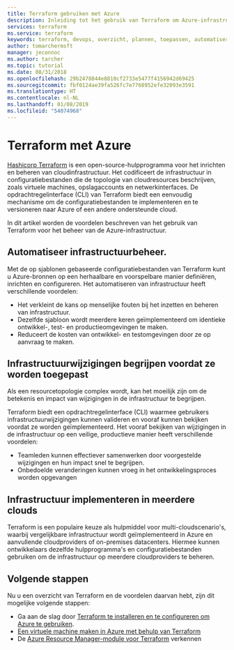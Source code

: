 ```yaml
---
title: Terraform gebruiken met Azure
description: Inleiding tot het gebruik van Terraform om Azure-infrastructuur te versioneren en te implementeren.
services: terraform
ms.service: terraform
keywords: terraform, devops, overzicht, plannen, toepassen, automatiseren
author: tomarchermsft
manager: jeconnoc
ms.author: tarcher
ms.topic: tutorial
ms.date: 08/31/2018
ms.openlocfilehash: 29b2478844e8810cf2733e5477f4156942d69425
ms.sourcegitcommit: fbf0124ae39fa526fc7e7768952efe32093e3591
ms.translationtype: HT
ms.contentlocale: nl-NL
ms.lasthandoff: 01/08/2019
ms.locfileid: "54074968"
---
```

# <a name="terraform-with-azure"></a>Terraform met Azure

[Hashicorp Terraform](https://www.terraform.io/) is een open-source-hulpprogramma voor het inrichten en beheren van cloudinfrastructuur. Het codificeert de infrastructuur in configuratiebestanden die de topologie van cloudresources beschrijven, zoals virtuele machines, opslagaccounts en netwerkinterfaces. De opdrachtregelinterface (CLI) van Terraform biedt een eenvoudig mechanisme om de configuratiebestanden te implementeren en te versioneren naar Azure of een andere ondersteunde cloud.

In dit artikel worden de voordelen beschreven van het gebruik van Terraform voor het beheer van de Azure-infrastructuur.

## <a name="automate-infrastructure-management"></a>Automatiseer infrastructuurbeheer.

Met de op sjablonen gebaseerde configuratiebestanden van Terraform kunt u Azure-bronnen op een herhaalbare en voorspelbare manier definiëren, inrichten en configureren. Het automatiseren van infrastructuur heeft verschillende voordelen:

- Het verkleint de kans op menselijke fouten bij het inzetten en beheren van infrastructuur.
- Dezelfde sjabloon wordt meerdere keren geïmplementeerd om identieke ontwikkel-, test- en productieomgevingen te maken.
- Reduceert de kosten van ontwikkel- en testomgevingen door ze op aanvraag te maken.

## <a name="understand-infrastructure-changes-before-they-are-applied"></a>Infrastructuurwijzigingen begrijpen voordat ze worden toegepast 

Als een resourcetopologie complex wordt, kan het moeilijk zijn om de betekenis en impact van wijzigingen in de infrastructuur te begrijpen.

Terraform biedt een opdrachtregelinterface (CLI) waarmee gebruikers infrastructuurwijzigingen kunnen valideren en vooraf kunnen bekijken voordat ze worden geïmplementeerd. Het vooraf bekijken van wijzigingen in de infrastructuur op een veilige, productieve manier heeft verschillende voordelen:
- Teamleden kunnen effectiever samenwerken door voorgestelde wijzigingen en hun impact snel te begrijpen.
- Onbedoelde veranderingen kunnen vroeg in het ontwikkelingsproces worden opgevangen


## <a name="deploy-infrastructure-to-multiple-clouds"></a>Infrastructuur implementeren in meerdere clouds

Terraform is een populaire keuze als hulpmiddel voor multi-cloudscenario's, waarbij vergelijkbare infrastructuur wordt geïmplementeerd in Azure en aanvullende cloudproviders of on-premises datacenters. Hiermee kunnen ontwikkelaars dezelfde hulpprogramma's en configuratiebestanden gebruiken om de infrastructuur op meerdere cloudproviders te beheren.

## <a name="next-steps"></a>Volgende stappen

Nu u een overzicht van Terraform en de voordelen daarvan hebt, zijn dit mogelijke volgende stappen:

- Ga aan de slag door [Terraform te installeren en te configureren om Azure te gebruiken](https://docs.microsoft.com/azure/virtual-machines/linux/terraform-install-configure).
- [Een virtuele machine maken in Azure met behulp van Terraform](https://docs.microsoft.com/azure/virtual-machines/linux/terraform-create-complete-vm)
- De [Azure Resource Manager-module voor Terraform](https://www.terraform.io/docs/providers/azurerm/) verkennen 